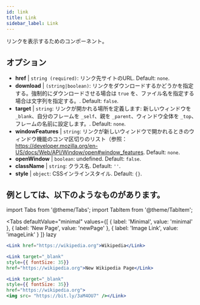 ```yaml
---
id: link
title: Link
sidebar_label: Link
---
```


リンクを表示するためのコンポーネント。

## オプション

* __href__ | `string (required)`: リンク先サイトのURL. Default: `none`.
* __download__ | `(string|boolean)`: リンクをダウンロードするかどうかを指定する。強制的にダウンロードさせる場合は `true` を、ファイル名を指定する場合は文字列を指定する。. Default: `false`.
* __target__ | `string`: リンクが開かれる場所を定義します: 新しいウィンドウを `_blank`、自分のフレームを `_self`、親を `_parent`、ウィンドウ全体を `_top`、フレームの名前に設定します。. Default: `none`.
* __windowFeatures__ | `string`: リンクが新しいウィンドウで開かれるときのウィンドウ機能のコンマ区切りのリスト（参照：https://developer.mozilla.org/en-US/docs/Web/API/Window/open#window_features. Default: `none`.
* __openWindow__ | `boolean`: undefined. Default: `false`.
* __className__ | `string`: クラス名. Default: `''`.
* __style__ | `object`: CSSインラインスタイル. Default: `{}`.


## 例としては、以下のようなものがあります。

import Tabs from '@theme/Tabs';
import TabItem from '@theme/TabItem';

<Tabs
    defaultValue="minimal"
    values={[
        { label: 'Minimal', value: 'minimal' },
        { label: 'New Page', value: 'newPage' },
        { label: 'Image Link', value: 'imageLink' }
    ]}
    lazy
>
<TabItem value="minimal">

```jsx live
<Link href="https://wikipedia.org">Wikipedia</Link>
```

</TabItem>

<TabItem value="newPage">

```jsx live
<Link target="_blank" 
style={{ fontSize: 35}}
href="https://wikipedia.org">New Wikipedia Page</Link>
```
</TabItem>

<TabItem value="imageLink">

```jsx live
<Link target="_blank" 
style={{ fontSize: 35}}
href="https://wikipedia.org">
<img src= "https://bit.ly/3aM4OU7" /></Link>
```

</TabItem>

</Tabs>
